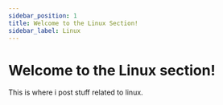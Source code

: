 ```yaml
---
sidebar_position: 1
title: Welcome to the Linux Section!
sidebar_label: Linux
---
```


# Welcome to the Linux section!

This is where i post stuff related to linux.
